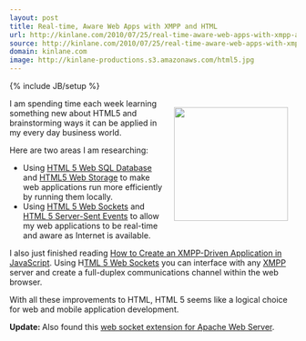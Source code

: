 ```yaml
---
layout: post
title: Real-time, Aware Web Apps with XMPP and HTML
url: http://kinlane.com/2010/07/25/real-time-aware-web-apps-with-xmpp-and-html/
source: http://kinlane.com/2010/07/25/real-time-aware-web-apps-with-xmpp-and-html/
domain: kinlane.com
image: http://kinlane-productions.s3.amazonaws.com/html5.jpg
---
```

{% include JB/setup %}<p><img class="alignnone" style="padding: 15px;" title="HTML 5" src="http://kinlane-productions.s3.amazonaws.com/html5.jpg" alt="" width="200" align="right" />I am spending time each week learning something new about HTML5 and brainstorming ways it can be applied in my every day business world.<p></p>
Here are two areas I am researching:
<ul class="mainlist">
	<li>Using <a href="http://www.kinlane.com/category/html-5/html5-web-sql-database/">HTML 5 Web SQL Database</a> and <a href="http://www.kinlane.com/category/html-5/html5-web-storage/">HTML5 Web Storage</a> to make web applications run more efficiently by running them locally.</li>
	<li>Using <a href="http://www.kinlane.com/category/html-5/html-5-web-sockets/">HTML 5 Web Sockets</a> and <a href="http://www.kinlane.com/category/html-5/html-server-sent-events/">HTML 5 Server-Sent Events</a> to allow my web applications to be real-time and aware as Internet is available.</li>
</ul>
I also just finished reading <a href="http://www.kaazing.org/confluence/display/Doc/XMPP+JavaScript+How-To" target="_blank">How to Create an XMPP-Driven Application in JavaScript</a>. Using H<a href="http://dev.w3.org/html5/websockets/#websocket" target="_blank">TML 5 Web Sockets</a> you can interface with any <a href="http://xmpp.org/">XMPP</a> server and create a full-duplex communications channel within the web browser.<p></p>
With all these improvements to HTML, HTML 5 seems like a logical choice for web and mobile application development.<p></p>
<strong>Update: </strong>Also found this <a href="http://code.google.com/p/pywebsocket/" target="_blank">web socket extension for Apache Web Server</a>.</p>
